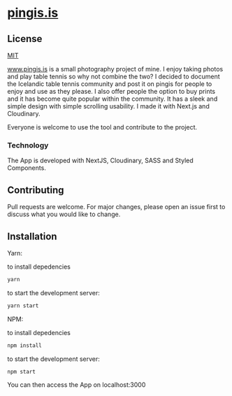 # [pingis.is](https://pingis.is/)

## License
[MIT](https://choosealicense.com/licenses/mit/)


www.pingis.is is a small photography project of mine. I enjoy taking photos and play table tennis so why not combine the two? I decided to document the Icelandic table tennis community and post it on pingis for people to enjoy and use as they please. I also offer people the option to buy prints and it has become quite popular within the community. It has a sleek and simple design with simple scrolling usability. I made it with Next.js and Cloudinary.

Everyone is welcome to use the tool and contribute to the project.

### Technology

The App is developed with NextJS, Cloudinary, SASS and Styled Components.

## Contributing
Pull requests are welcome. For major changes, please open an issue first to discuss what you would like to change.

## Installation

Yarn:

to install depedencies
```bash
yarn
```
to start the development server:
```bash
yarn start
```

NPM:

to install depedencies
```bash
npm install
```
to start the development server:
```bash
npm start
```
You can then access the App on localhost:3000

